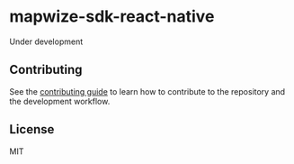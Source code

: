 # mapwize-sdk-react-native

Under development

## Contributing

See the [contributing guide](CONTRIBUTING.md) to learn how to contribute to the repository and the development workflow.

## License

MIT
